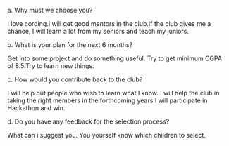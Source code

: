 a.  Why must we choose you?
  
   I love cording.I will get good mentors in the club.If the club gives me a chance, I will learn a lot from my seniors and teach my juniors.


b.  What is your plan for the next 6 months?

   Get into some project and do something useful. Try to get minimum CGPA of 8.5.Try to learn new things.


c.  How would you contribute back to the club?

   I will help out people who wish to learn what I know. I will help the club in taking the right members in the forthcoming years.I will participate in Hackathon and win.


d.  Do you have any feedback for the selection process?

   What can i suggest you.  You yourself know which children to select.

